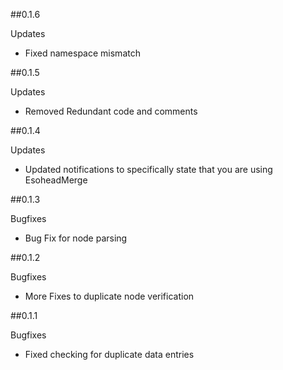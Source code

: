 ##0.1.6

Updates
- Fixed namespace mismatch

##0.1.5

Updates
- Removed Redundant code and comments

##0.1.4

Updates
- Updated notifications to specifically state that you are using EsoheadMerge

##0.1.3

Bugfixes
- Bug Fix for node parsing

##0.1.2

Bugfixes
- More Fixes to duplicate node verification

##0.1.1

Bugfixes
- Fixed checking for duplicate data entries
